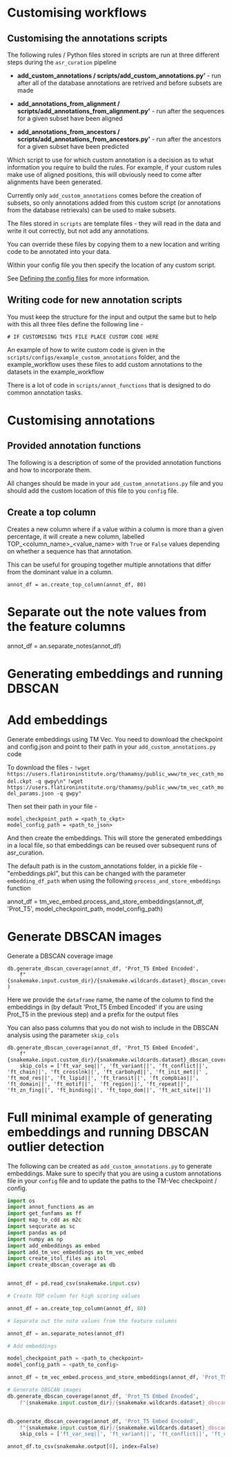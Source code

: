 # Customising workflows

## **Customising the annotations scripts**

The following rules / Python files stored in scripts are run at three different steps during the `asr_curation` pipeline 

- **add_custom_annotations / scripts/add_custom_annotations.py'** - run after all of the database annotations are retrived and before subsets are made

- **add_annotations_from_alignment / scripts/add_annotations_from_alignment.py'** - run after the sequences for a given subset have been aligned

- **add_annotations_from_ancestors / scripts/add_annotations_from_ancestors.py'** - run after the ancestors for a given subset have been predicted

Which script to use for which custom annotation is a decision as to what information you require to build the rules. For example, if your custom rules make use of aligned positions, this will obviously need to come after alignments have been generated.

Currently only `add_custom_annotations` comes before the creation of subsets, so only annotations added from this custom script (or annotations from the database retrievals) can be used to make subsets. 

The files stored in `scripts` are template files - they will read in the data and write it out correctly, but not add any annotations.

You can override these files by copying them to a new location and writing code to be annotated into your data. 

Within your config file you then specify the location of any custom script. 

See [Defining the config files](defining_files.md#defining-the-config-files) for more information.


## Writing code for new annotation scripts


You must keep the structure for the input and output the same but to help with this all three files define the following line -

```
# IF CUSTOMISING THIS FILE PLACE CUSTOM CODE HERE
```

An example of how to write custom code is given in the `scripts/configs/example_custom_annotations` folder, and the example_workflow uses these files to add custom annotations to the datasets in the example_workflow

There is a lot of code in `scripts/annot_functions` that is designed to do common annotation tasks.


# Customising annotations

## **Provided annotation functions**

The following is a description of some of the provided annotation functions and how to incorporate them.

All changes should be made in your `add_custom_annotations.py` file and you should add the custom location of this file
to you `config` file.


## Create a top column

Creates a new column where if a value within a column is more than a given percentage, it will create a new column,
labelled TOP_<column_name>_<value_name> with `True` or `False` values depending on whether a sequence has
that annotation.

This can be useful for grouping together multiple annotations that differ from the dominant value in a column.

`annot_df = an.create_top_column(annot_df, 80)`

# Separate out the note values from the feature columns

annot_df = an.separate_notes(annot_df)


# Generating embeddings and running DBSCAN

# Add embeddings

Generate embeddings using TM Vec. You need to download the checkpoint and config.json and point to their path in your `add_custom_annotations.py` code


To download the files -
`!wget https://users.flatironinstitute.org/thamamsy/public_www/tm_vec_cath_model.ckpt -q gwpy\n"`
`!wget https://users.flatironinstitute.org/thamamsy/public_www/tm_vec_cath_model_params.json -q gwpy"`

Then set their path in your file - 

```
model_checkpoint_path = <path_to_ckpt>
model_config_path = <path_to_json>
```

And then create the embeddings. This will store the generated embeddings in a local file, so that embeddings can be reused over subsequent runs of asr_curation.

The default path is in the custom_annotations folder, in a pickle file - "embeddings.pkl", but this can be changed with the parameter `embedding_df_path` when using the following
`process_and_store_embeddings` function

annot_df = tm_vec_embed.process_and_store_embeddings(annot_df, 'Prot_T5', model_checkpoint_path, model_config_path)

# Generate DBSCAN images

Generate a DBSCAN coverage image

```
db.generate_dbscan_coverage(annot_df, 'Prot_T5 Embed Encoded', 
	f"{snakemake.input.custom_dir}/{snakemake.wildcards.dataset}_dbscan_coverage" )
```


Here we provide the `dataframe` name, the name of the column to find the embeddings in (by default 'Prot_T5 Embed Encoded' if you are using Prot_T5 in the previous step) and a prefix for the output files


You can also pass columns that you do not wish to include in the DBSCAN analysis using the parameter `skip_cols`
```
db.generate_dbscan_coverage(annot_df, 'Prot_T5 Embed Encoded', 
	f"{snakemake.input.custom_dir}/{snakemake.wildcards.dataset}_dbscan_coverage_no_ft",
	skip_cols = ['ft_var_seq||', 'ft_variant||', 'ft_conflict||', 'ft_chain||', 'ft_crosslnk||', 'ft_carbohyd||', 'ft_init_met||' , 'ft_mod_res||', 'ft_lipid||', 'ft_transit||', 'ft_compbias||', 'ft_domain||', 'ft_motif||',  'ft_region||', 'ft_repeat||', 'ft_zn_fing||', 'ft_binding||', 'ft_topo_dom||', 'ft_act_site||'])

```

# Full minimal example of generating embeddings and running DBSCAN outlier detection

The following can be created as `add_custom_annotations.py` to generate embeddings. Make sure to specify that you are using a custom annotations file in your `config` file 
and to update the paths to the TM-Vec checkpoint / config.

```python
import os
import annot_functions as an
import get_funfams as ff
import map_to_cdd as m2c
import seqcurate as sc
import pandas as pd
import numpy as np
import add_embeddings as embed
import add_tm_vec_embeddings as tm_vec_embed
import create_itol_files as itol
import create_dbscan_coverage as db


annot_df = pd.read_csv(snakemake.input.csv)

# Create TOP column for high scoring values

annot_df = an.create_top_column(annot_df, 80)

# Separate out the note values from the feature columns

annot_df = an.separate_notes(annot_df)

# Add embeddings

model_checkpoint_path = <path_to_checkpoint>
model_config_path = <path_to_config>

annot_df = tm_vec_embed.process_and_store_embeddings(annot_df, 'Prot_T5', model_checkpoint_path, model_config_path)

# Generate DBSCAN images
db.generate_dbscan_coverage(annot_df, 'Prot_T5 Embed Encoded', 
	f"{snakemake.input.custom_dir}/{snakemake.wildcards.dataset}_dbscan_coverage" )


db.generate_dbscan_coverage(annot_df, 'Prot_T5 Embed Encoded', 
	f"{snakemake.input.custom_dir}/{snakemake.wildcards.dataset}_dbscan_coverage_no_ft",
	skip_cols = ['ft_var_seq||', 'ft_variant||', 'ft_conflict||', 'ft_chain||', 'ft_crosslnk||', 'ft_carbohyd||', 'ft_init_met||' , 'ft_mod_res||', 'ft_lipid||', 'ft_transit||', 'ft_compbias||', 'ft_domain||', 'ft_motif||',  'ft_region||', 'ft_repeat||', 'ft_zn_fing||', 'ft_binding||', 'ft_topo_dom||', 'ft_act_site||'])

annot_df.to_csv(snakemake.output[0], index=False)

```